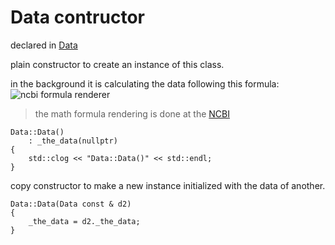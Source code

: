 
# Data contructor

declared in [Data](Data.hpp.md)

plain constructor to create an instance of this class.

in the background it is calculating the data following this formula:
![ncbi formula renderer](http://www.ncbi.nlm.nih.gov/pmc/utils/math/?file=&in-format=latex&latex-style=text&q=2^x+%2B+1&width=621)
> the math formula rendering is done at the [NCBI](http://www.ncbi.nlm.nih.gov/pmc/utils/math/)

~~~ {.cpp}
Data::Data()
	: _the_data(nullptr)
{
	std::clog << "Data::Data()" << std::endl;
}
~~~

copy constructor to make a new instance initialized with the data of another.
~~~ {.cpp}
Data::Data(Data const & d2)
{
	_the_data = d2._the_data;
}
~~~
